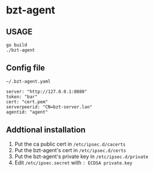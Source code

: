 # bzt-agent

## USAGE

```
go build
./bzt-agent
```

## Config file
`~/.bzt-agent.yaml`
```
server: "http://127.0.0.1:8080"
token: "bar"
cert: "cert.pem"
serverpeerid: "CN=bzt-server.lan"
agentid: "agent"
```

## Addtional installation
1. Put the ca public cert in `/etc/ipsec.d/cacerts`
2. Put the bzt-agent's cert in `/etc/ipsec.d/certs`
3. Put the bzt-agent's private key in `/etc/ipsec.d/private`
4. Edit `/etc/ipsec.secret` with `: ECDSA private.key`
